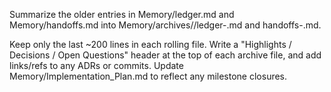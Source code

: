 Summarize the older entries in Memory/ledger.md and Memory/handoffs.md into
Memory/archives/<YYYY-MM>/ledger-<YYYY-MM>.md and handoffs-<YYYY-MM>.md.

Keep only the last ~200 lines in each rolling file.
Write a "Highlights / Decisions / Open Questions" header at the top of each archive file,
and add links/refs to any ADRs or commits. Update Memory/Implementation_Plan.md to reflect any milestone closures.
